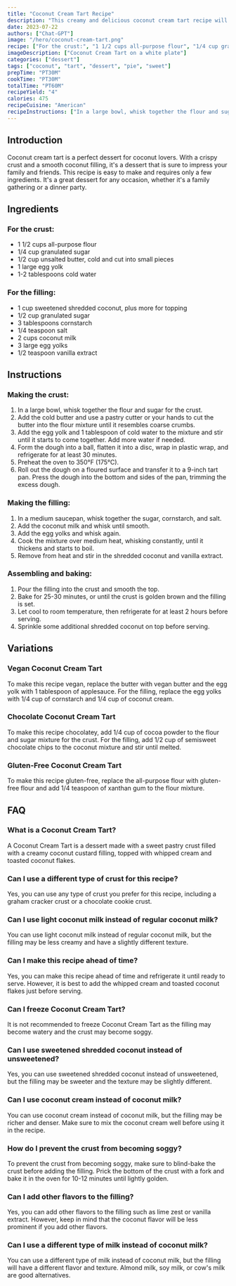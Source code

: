 ```yaml
---
title: "Coconut Cream Tart Recipe"
description: "This creamy and delicious coconut cream tart recipe will leave your taste buds wanting more! With a crispy crust and a smooth coconut filling, this dessert is perfect for any occasion."
date: 2023-07-22
authors: ["Chat-GPT"]
image: "/hero/coconut-cream-tart.png"
recipe: ["For the crust:", "1 1/2 cups all-purpose flour", "1/4 cup granulated sugar", "1/2 cup unsalted butter, cold and cut into small pieces", "1 large egg yolk", "1-2 tablespoons cold water", "For the filling:", "1 cup sweetened shredded coconut, plus more for topping", "1/2 cup granulated sugar", "3 tablespoons cornstarch", "1/4 teaspoon salt", "2 cups coconut milk", "3 large egg yolks", "1/2 teaspoon vanilla extract"]
imageDescription: ["Coconut Cream Tart on a white plate"]
categories: ["dessert"]
tags: ["coconut", "tart", "dessert", "pie", "sweet"]
prepTime: "PT30M"
cookTime: "PT30M"
totalTime: "PT60M"
recipeYield: "4"
calories: 475
recipeCuisine: "American"
recipeInstructions: ["In a large bowl, whisk together the flour and sugar for the crust. Add the cold butter and use a pastry cutter or your hands to cut the butter into the flour mixture until it resembles coarse crumbs.", "Add the egg yolk and 1 tablespoon of cold water to the mixture and stir until it starts to come together. Add more water if needed. Form the dough into a ball, flatten it into a disc, wrap in plastic wrap, and refrigerate for at least 30 minutes.", "Preheat the oven to 350°F (175°C). Roll out the dough on a floured surface and transfer it to a 9-inch tart pan. Press the dough into the bottom and sides of the pan, trimming the excess dough.", "In a medium saucepan, whisk together the sugar, cornstarch, and salt. Add the coconut milk and whisk until smooth. Add the egg yolks and whisk again. Cook the mixture over medium heat, whisking constantly, until it thickens and starts to boil. Remove from heat and stir in the shredded coconut and vanilla extract.", "Pour the filling into the crust and smooth the top. Bake for 25-30 minutes, or until the crust is golden brown and the filling is set. Let cool to room temperature, then refrigerate for at least 2 hours before serving. Sprinkle some additional shredded coconut on top before serving."]
---
```


## Introduction

Coconut cream tart is a perfect dessert for coconut lovers. With a crispy crust and a smooth coconut filling, it's a dessert that is sure to impress your family and friends. This recipe is easy to make and requires only a few ingredients. It's a great dessert for any occasion, whether it's a family gathering or a dinner party.

## Ingredients

### For the crust:

- 1 1/2 cups all-purpose flour
- 1/4 cup granulated sugar
- 1/2 cup unsalted butter, cold and cut into small pieces
- 1 large egg yolk
- 1-2 tablespoons cold water

### For the filling:

- 1 cup sweetened shredded coconut, plus more for topping
- 1/2 cup granulated sugar
- 3 tablespoons cornstarch
- 1/4 teaspoon salt
- 2 cups coconut milk
- 3 large egg yolks
- 1/2 teaspoon vanilla extract

## Instructions

### Making the crust:

1. In a large bowl, whisk together the flour and sugar for the crust. 
2. Add the cold butter and use a pastry cutter or your hands to cut the butter into the flour mixture until it resembles coarse crumbs. 
3. Add the egg yolk and 1 tablespoon of cold water to the mixture and stir until it starts to come together. Add more water if needed. 
4. Form the dough into a ball, flatten it into a disc, wrap in plastic wrap, and refrigerate for at least 30 minutes.
5. Preheat the oven to 350°F (175°C). 
6. Roll out the dough on a floured surface and transfer it to a 9-inch tart pan. Press the dough into the bottom and sides of the pan, trimming the excess dough.

### Making the filling:

1. In a medium saucepan, whisk together the sugar, cornstarch, and salt. 
2. Add the coconut milk and whisk until smooth. 
3. Add the egg yolks and whisk again. 
4. Cook the mixture over medium heat, whisking constantly, until it thickens and starts to boil. 
5. Remove from heat and stir in the shredded coconut and vanilla extract.

### Assembling and baking:

1. Pour the filling into the crust and smooth the top. 
2. Bake for 25-30 minutes, or until the crust is golden brown and the filling is set. 
3. Let cool to room temperature, then refrigerate for at least 2 hours before serving. 
4. Sprinkle some additional shredded coconut on top before serving.

## Variations

### Vegan Coconut Cream Tart

To make this recipe vegan, replace the butter with vegan butter and the egg yolk with 1 tablespoon of applesauce. For the filling, replace the egg yolks with 1/4 cup of cornstarch and 1/4 cup of coconut cream.

### Chocolate Coconut Cream Tart

To make this recipe chocolatey, add 1/4 cup of cocoa powder to the flour and sugar mixture for the crust. For the filling, add 1/2 cup of semisweet chocolate chips to the coconut mixture and stir until melted.

### Gluten-Free Coconut Cream Tart

To make this recipe gluten-free, replace the all-purpose flour with gluten-free flour and add 1/4 teaspoon of xanthan gum to the flour mixture.

## FAQ

### What is a Coconut Cream Tart?

A Coconut Cream Tart is a dessert made with a sweet pastry crust filled with a creamy coconut custard filling, topped with whipped cream and toasted coconut flakes.

### Can I use a different type of crust for this recipe?

Yes, you can use any type of crust you prefer for this recipe, including a graham cracker crust or a chocolate cookie crust.

### Can I use light coconut milk instead of regular coconut milk?

You can use light coconut milk instead of regular coconut milk, but the filling may be less creamy and have a slightly different texture.

### Can I make this recipe ahead of time?

Yes, you can make this recipe ahead of time and refrigerate it until ready to serve. However, it is best to add the whipped cream and toasted coconut flakes just before serving.

### Can I freeze Coconut Cream Tart?

It is not recommended to freeze Coconut Cream Tart as the filling may become watery and the crust may become soggy.

### Can I use sweetened shredded coconut instead of unsweetened?

Yes, you can use sweetened shredded coconut instead of unsweetened, but the filling may be sweeter and the texture may be slightly different.

### Can I use coconut cream instead of coconut milk?

You can use coconut cream instead of coconut milk, but the filling may be richer and denser. Make sure to mix the coconut cream well before using it in the recipe.

### How do I prevent the crust from becoming soggy?

To prevent the crust from becoming soggy, make sure to blind-bake the crust before adding the filling. Prick the bottom of the crust with a fork and bake it in the oven for 10-12 minutes until lightly golden.

### Can I add other flavors to the filling?

Yes, you can add other flavors to the filling such as lime zest or vanilla extract. However, keep in mind that the coconut flavor will be less prominent if you add other flavors.

### Can I use a different type of milk instead of coconut milk?

You can use a different type of milk instead of coconut milk, but the filling will have a different flavor and texture. Almond milk, soy milk, or cow's milk are good alternatives.